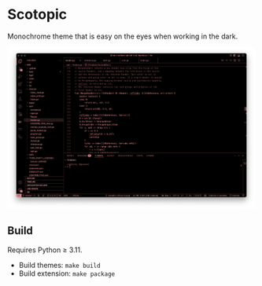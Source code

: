 # Scotopic

Monochrome theme that is easy on the eyes when working in the dark.

![screenshot of Go code](assets/screenshot.png)

## Build

Requires Python ≥ 3.11.
- Build themes: `make build`
- Build extension: `make package`
